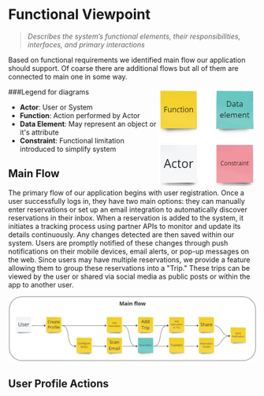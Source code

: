 # Functional Viewpoint
> *Describes the system’s functional elements, their responsibilities, interfaces, 
> and primary interactions*

Based on functional requirements we identified main flow our application should support. 
Of coarse there are additional flows but all of them are connected to main one in some way.


<img align="right" width="200" height="200" src="legend.jpg">

###Legend for diagrams


- **Actor**: User or System 
- **Function**: Action performed by Actor
- **Data Element**: May represent an object or it's attribute
- **Constraint**: Functional limitation introduced to simplify system
## Main Flow

The primary flow of our application begins with user registration. Once a user successfully logs in, they have two main options: they can manually enter reservations or set up an email integration to automatically discover reservations in their inbox.
When a reservation is added to the system, it initiates a tracking process using partner APIs to monitor and update its details continuously. Any changes detected are then saved within our system. Users are promptly notified of these changes through push notifications on their mobile devices, email alerts, or pop-up messages on the web.
Since users may have multiple reservations, we provide a feature allowing them to group these reservations into a "Trip." These trips can be viewed by the user or shared via social media as public posts or within the app to another user.

![Main Flow](main_flow.jpg "Main Flow")

## User Profile Actions
